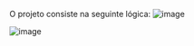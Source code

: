O projeto consiste na seguinte lógica:
![image](https://user-images.githubusercontent.com/30325754/111932678-b324d980-8a9c-11eb-8ad4-d873e64f9257.png)

![image](https://user-images.githubusercontent.com/30325754/111932687-b61fca00-8a9c-11eb-87cb-69d76b300be7.png)

